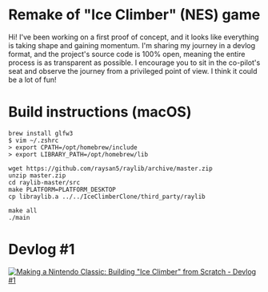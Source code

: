 # Remake of "Ice Climber" (NES) game

Hi! I've been working on a first proof of concept, and it looks like everything is taking shape and gaining momentum. I'm sharing my journey in a devlog format, and the project's source code is 100% open, meaning the entire process is as transparent as possible. I encourage you to sit in the co-pilot's seat and observe the journey from a privileged point of view. I think it could be a lot of fun!

# Build instructions (macOS)

```
brew install glfw3
$ vim ~/.zshrc
> export CPATH=/opt/homebrew/include
> export LIBRARY_PATH=/opt/homebrew/lib
```

```
wget https://github.com/raysan5/raylib/archive/master.zip
unzip master.zip
cd raylib-master/src
make PLATFORM=PLATFORM_DESKTOP
cp libraylib.a ../../IceClimberClone/third_party/raylib
```

```
make all
./main
```

# Devlog #1

[![Making a Nintendo Classic: Building "Ice Climber" from Scratch - Devlog #1](https://img.youtube.com/vi/Tqkr4bJNXWg/0.jpg)](https://www.youtube.com/watch?v=Tqkr4bJNXWg)
